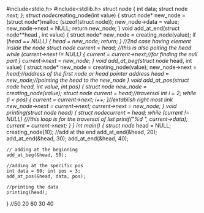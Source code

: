 #include<stdio.h>
#include<stdlib.h>
struct node {
	int data;
	struct node *next;
};
struct node*creating_node(int value) {
	struct node* new_node = (struct node*)malloc (sizeof(struct node));
	new_node->data = value;
	new_node->next = NULL;
	return new_node;
}
void add_at_end(struct node**head , int value) {
	struct node* new_node = creating_node(value);
	if (*head == NULL) {
		*head = new_node;
		return;
	}
	//2nd case having element inside the node
	struct node* current = *head; //this is also poiting the head
	while (current->next != NULL) {
		current = current->next;//for finding the null part
	}
	current->next = new_node;
}
void add_at_beg(struct node** head, int value) {
	struct node* new_node = creating_node(value);
	new_node->next = *head;//address of the first node or head pointer address
	*head = new_node;//pointing the head to the new_node
}
void add_at_pos(struct node **head, int value, int pos) {
	struct node* new_node = creating_node(value);
	struct node* current = *head;//traversal
	int i = 2;
	while (i < pos) {
		current = current->next;
		i++;
	}//extablish right most link
	new_node->next = current->next;
	current->next = new_node;
}
void printing(struct node* head) {
	struct node*current = head;
	while (current != NULL) {//this loop is for the traversal of list
		printf("%d ", current->data);
		current = current->next;
	}
}
int main() {
	struct node* head = NULL;
	creating_node(10);
	//add at the end
	add_at_end(&head, 20);
	add_at_end(&head, 30);
	add_at_end(&head, 40);

	// adding at the beginning
	add_at_beg(&head, 50);

	//adding at the specific pos
	int data = 60; int pos = 3;
	add_at_pos(&head, data, pos);

	//printing the data
	printing(head);

}
//50 20 60 30 40

